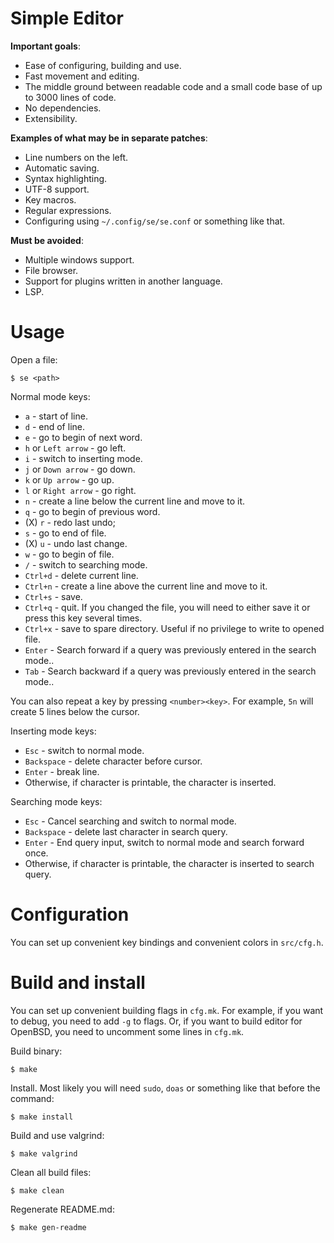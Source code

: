 # Simple Editor

**Important goals**:

- Ease of configuring, building and use.
- Fast movement and editing.
- The middle ground between readable code and a small code base of up to 3000 lines of code.
- No dependencies.
- Extensibility.

**Examples of what may be in separate patches**:

- Line numbers on the left.
- Automatic saving.
- Syntax highlighting.
- UTF-8 support.
- Key macros.
- Regular expressions.
- Configuring using `~/.config/se/se.conf` or something like that.

**Must be avoided**:

- Multiple windows support.
- File browser.
- Support for plugins written in another language.
- LSP.

# Usage

Open a file:

```
$ se <path>
```

Normal mode keys:

- `a` - start of line.
- `d` - end of line.
- `e` - go to begin of next word.
- `h` or `Left arrow` - go left.
- `i` - switch to inserting mode.
- `j` or `Down arrow` - go down.
- `k` or `Up arrow` - go up.
- `l` or `Right arrow` - go right.
- `n` - create a line below the current line and move to it.
- `q` - go to begin of previous word.
- (X) `r` - redo last undo;
- `s` - go to end of file.
- (X) `u` - undo last change.
- `w` - go to begin of file.
- `/` - switch to searching mode.
- `Ctrl+d` - delete current line.
- `Ctrl+n` - create a line above the current line and move to it.
- `Ctrl+s` - save.
- `Ctrl+q` - quit. If you changed the file, you will need to either save it or press this key several times.
- `Ctrl+x` - save to spare directory. Useful if no privilege to write to opened file.
- `Enter` - Search forward if a query was previously entered in the search mode..
- `Tab` - Search backward if a query was previously entered in the search mode..

You can also repeat a key by pressing `<number><key>`. For example, `5n` will create 5 lines below the cursor.

Inserting mode keys:

- `Esc` - switch to normal mode.
- `Backspace` - delete character before cursor.
- `Enter` - break line.
- Otherwise, if character is printable, the character is inserted.

Searching mode keys:

- `Esc` - Cancel searching and switch to normal mode.
- `Backspace` - delete last character in search query.
- `Enter` - End query input, switch to normal mode and search forward once.
- Otherwise, if character is printable, the character is inserted to search query.


# Configuration

You can set up convenient key bindings and convenient colors in `src/cfg.h`.

# Build and install

You can set up convenient building flags in `cfg.mk`. For example, if you want to debug, you need to add `-g` to flags. Or, if you want to build editor for OpenBSD, you need to uncomment some lines in `cfg.mk`.

Build binary:

```
$ make
```

Install. Most likely you will need `sudo`, `doas` or something like that before the command:

```
$ make install
```

Build and use valgrind:

```
$ make valgrind
```

Clean all build files:

```
$ make clean
```

Regenerate README.md:

```
$ make gen-readme
```

